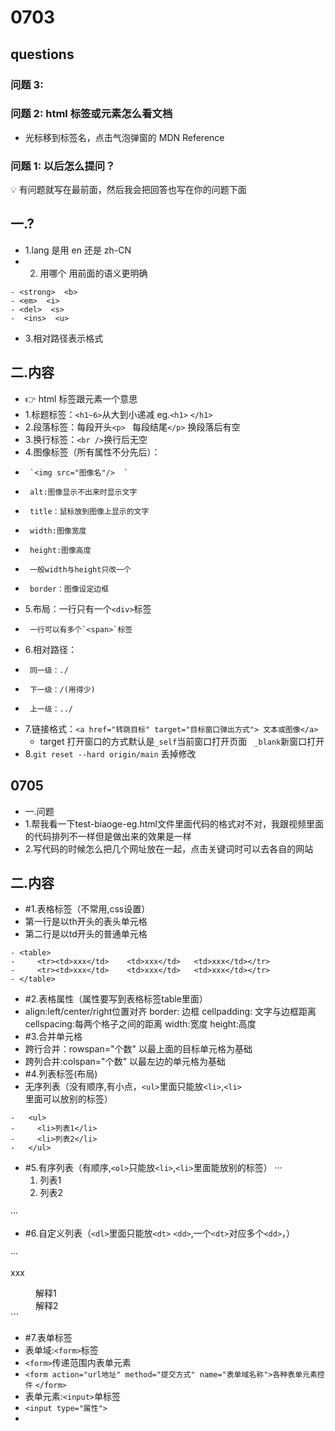# 0703

## questions

### 问题 3:

### 问题 2: html 标签或元素怎么看文档

- 光标移到标签名，点击气泡弹窗的 MDN Reference

### 问题 1: 以后怎么提问？

💡 有问题就写在最前面，然后我会把回答也写在你的问题下面

## 一.?

- 1.lang 是用 en 还是 zh-CN
- 2. 用哪个 用前面的语义更明确

```
- <strong>  <b>
- <em>  <i>
- <del>  <s>
-  <ins>  <u>
```

- 3.相对路径表示格式

## 二.内容

- 👉 html 标签跟元素一个意思
- 1.标题标签：`<h1~6>`从大到小递减 eg.`<h1>` `</h1>`
- 2.段落标签：每段开头`<p> ` 每段结尾`</p>` 换段落后有空
- 3.换行标签：`<br />`换行后无空
- 4.图像标签（所有属性不分先后）：
-      `<img src="图像名"/>  `
-      alt:图像显示不出来时显示文字
-      title：鼠标放到图像上显示的文字
-      width:图像宽度
-      height:图像高度
-      一般width与height只改一个
-      border：图像设定边框
- 5.布局：一行只有一个`<div>`标签
-      一行可以有多个`<span>`标签
- 6.相对路径：
-      同一级：./
-      下一级：/(用得少)
-      上一级：../
- 7.链接格式：`<a href="转跳目标" target="目标窗口弹出方式"> 文本或图像</a>`
  - target 打开窗口的方式默认是`_self`当前窗口打开页面 ` _blank`新窗口打开
- 8.`git reset --hard origin/main`  丢掉修改


## 0705
- 一.问题
- 1.帮我看一下test-biaoge-eg.html文件里面代码的格式对不对，我跟视频里面的代码排列不一样但是做出来的效果是一样
- 2.写代码的时候怎么把几个网址放在一起，点击关键词时可以去各自的网站

## 二.内容
- #1.表格标签（不常用,css设置）
-  第一行是以th开头的表头单元格   
-  第二行是以td开头的普通单元格

```
- <table>
-     <tr><td>xxx</td>    <td>xxx</td>   <td>xxx</td></tr>
-     <tr><td>xxx</td>    <td>xxx</td>   <td>xxx</td></tr>
- </table>
```

- #2.表格属性（属性要写到表格标签table里面）
- align:left/center/right位置对齐  border: 边框  cellpadding: 文字与边框距离   cellspacing:每两个格子之间的距离   width:宽度   height:高度
- #3.合并单元格
-  跨行合并：rowspan="个数"  以最上面的目标单元格为基础
-  跨列合并:colspan="个数"   以最左边的单元格为基础
- #4.列表标签(布局)
-  无序列表（没有顺序,有小点，`<ul>`里面只能放`<li>`,`<li>`里面可以放别的标签）
  
```
-   <ul>
-     <li>列表1</li>
-     <li>列表2</li>
-   </ul>
```
- #5.有序列表（有顺序,`<ol>`只能放`<li>`,`<li>`里面能放别的标签）
···
  <ol>
   <li>列表1</li>
   <li>列表2</li>
  </ol>
···
- #6.自定义列表（`<dl>`里面只能放`<dt>` `<dd>`,一个`<dt>`对应多个`<dd>`，）

···
   <dl>
     <dt>xxx</dl>
     <dd>解释1</dd>
     <dd>解释2</dd>
   </dl>
```

- #7.表单标签
- 表单域:`<form>`标签
- `<form>`传递范围内表单元素
- `<form action="url地址" method="提交方式" name="表单域名称">各种表单元素控件`   `</form>`
- 表单元素:`<input>`单标签
-  `<input type="属性">` 
- 